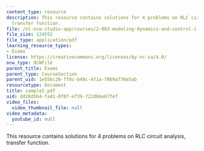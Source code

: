 ```yaml
---
content_type: resource
description: This resource contains solutions for 4 problems on RLC circuit analysis,
  transfer function.
file: /ol-ocw-studio-app/courses/2-003-modeling-dynamics-and-control-i-spring-2005/dd20d5b4fa410f8fef39722d6be67fef_sample2.pdf
file_size: 124552
file_type: application/pdf
learning_resource_types:
- Exams
license: https://creativecommons.org/licenses/by-nc-sa/4.0/
ocw_type: OCWFile
parent_title: Exams
parent_type: CourseSection
parent_uid: 1e55bc20-ff0c-b48c-471a-7869a776e5ab
resourcetype: Document
title: sample2.pdf
uid: dd20d5b4-fa41-0f8f-ef39-722d6be67fef
video_files:
  video_thumbnail_file: null
video_metadata:
  youtube_id: null
---
```

This resource contains solutions for 4 problems on RLC circuit analysis, transfer function.